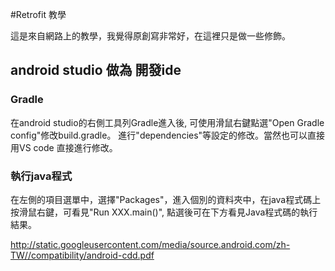 #Retrofit 教學

這是來自網路上的教學，我覺得原創寫非常好，在這裡只是做一些修飾。

## android studio 做為 開發ide

###  Gradle

在android studio的右側工具列Gradle進入後, 可使用滑鼠右鍵點選"Open Gradle config"修改build.gradle。
進行"dependencies"等設定的修改。當然也可以直接用VS code 直接進行修改。

### 執行java程式

在左側的項目選單中，選擇"Packages"，進入個別的資料夾中，在java程式碼上按滑鼠右鍵，可看見"Run XXX.main()", 
點選後可在下方看見Java程式碼的執行結果。

http://static.googleusercontent.com/media/source.android.com/zh-TW//compatibility/android-cdd.pdf